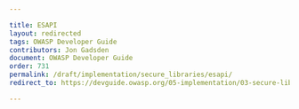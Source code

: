 ```yaml
---

title: ESAPI
layout: redirected
tags: OWASP Developer Guide
contributors: Jon Gadsden
document: OWASP Developer Guide
order: 731
permalink: /draft/implementation/secure_libraries/esapi/
redirect_to: https://devguide.owasp.org/05-implementation/03-secure-libraries/01-esapi/

---
```

